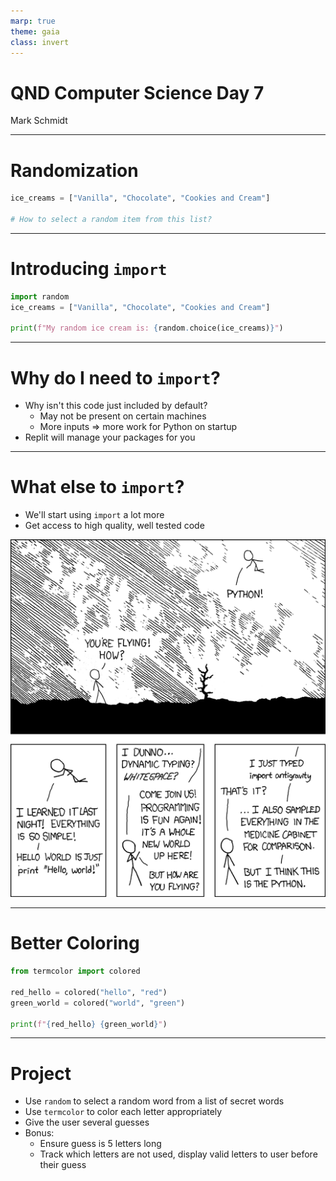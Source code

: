 ```yaml
---
marp: true
theme: gaia
class: invert
---
```


# QND Computer Science Day 7
Mark Schmidt

--- 

# Randomization

```python
ice_creams = ["Vanilla", "Chocolate", "Cookies and Cream"]

# How to select a random item from this list?
```

<!-- If I have a way to generate a random number, I could use it as a list index? -->

<!-- But how to get a random number? -->

---

# Introducing `import` 

```python
import random 
ice_creams = ["Vanilla", "Chocolate", "Cookies and Cream"]

print(f"My random ice cream is: {random.choice(ice_creams)}")
```

<!-- Generally, put imports at the top of your file before any of your code -->

<!-- Show more complex example with checking a million generations -->
--- 

# Why do I need to `import`?

- Why isn't this code just included by default?
    - May not be present on certain machines
    - More inputs => more work for Python on startup
- Replit will manage your packages for you

---

# What else to `import`?

- We'll start using `import` a lot more
- Get access to high quality, well tested code

![bg right w:500](../assets/import.png)

---
# Better Coloring

```python
from termcolor import colored

red_hello = colored("hello", "red")
green_world = colored("world", "green")

print(f"{red_hello} {green_world}")

```

<!-- Note that we can accomplish the same import with import termcolor -->

---
# Project

- Use `random` to select a random word from a list of secret words
- Use `termcolor` to color each letter appropriately
- Give the user several guesses
- Bonus:
    - Ensure guess is 5 letters long
    - Track which letters are not used, display valid letters to user before their guess


